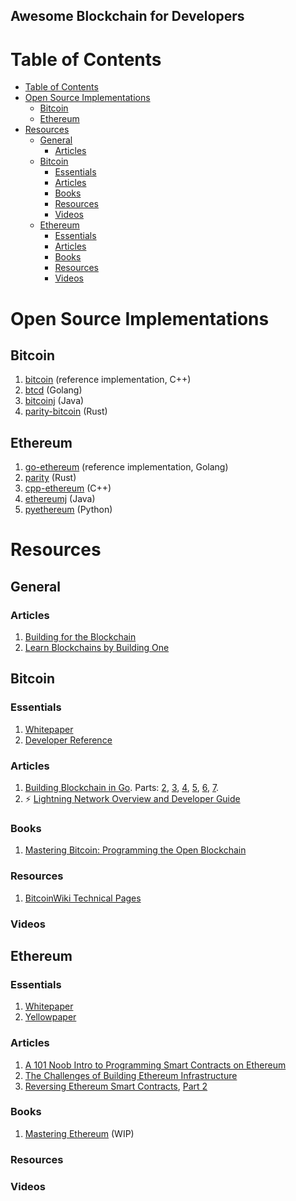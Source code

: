 ## Awesome Blockchain for Developers

Table of Contents
=================
   * [Table of Contents](#table-of-contents)
   * [Open Source Implementations](#open-source-implementations)
      * [Bitcoin](#bitcoin)
      * [Ethereum](#ethereum)
   * [Resources](#resources)
      * [General](#general)
         * [Articles](#articles)
      * [Bitcoin](#bitcoin-1)
         * [Essentials](#essentials)
         * [Articles](#articles-1)
         * [Books](#books)
         * [Resources](#resources-1)
         * [Videos](#videos)
      * [Ethereum](#ethereum-1)
         * [Essentials](#essentials-1)
         * [Articles](#articles-2)
         * [Books](#books-1)
         * [Resources](#resources-2)
         * [Videos](#videos-1)

# Open Source Implementations
## Bitcoin
1. [bitcoin](https://github.com/bitcoin/bitcoin) (reference implementation, C++)
1. [btcd](https://github.com/btcsuite/btcd) (Golang)
1. [bitcoinj](https://github.com/bitcoinj/bitcoinj) (Java)
1. [parity-bitcoin](https://github.com/paritytech/parity-bitcoin) (Rust)

## Ethereum
1. [go-ethereum](https://github.com/ethereum/go-ethereum) (reference implementation, Golang)
1. [parity](https://github.com/paritytech/parity) (Rust)
1. [cpp-ethereum](https://github.com/ethereum/cpp-ethereum) (C++)
1. [ethereumj](https://github.com/ethereum/ethereumj) (Java)
1. [pyethereum](https://github.com/ethereum/pyethereum) (Python)


# Resources
## General
### Articles
1. [Building for the Blockchain](https://blog.ycombinator.com/building-for-the-blockchain/)
1. [Learn Blockchains by Building One](https://hackernoon.com/learn-blockchains-by-building-one-117428612f46)

## Bitcoin
### Essentials
1. [Whitepaper](https://bitcoin.org/bitcoin.pdf)
2. [Developer Reference](https://github.com/minium/Bitcoin-Spec/blob/master/Bitcoin.pdf)

### Articles
1. [Building Blockchain in Go](https://jeiwan.cc/posts/building-blockchain-in-go-part-1/). Parts: [2](https://jeiwan.cc/posts/building-blockchain-in-go-part-2/), [3](https://jeiwan.cc/posts/building-blockchain-in-go-part-3/), [4](https://jeiwan.cc/posts/building-blockchain-in-go-part-4/), [5](https://jeiwan.cc/posts/building-blockchain-in-go-part-5/), [6](https://jeiwan.cc/posts/building-blockchain-in-go-part-6/), [7](https://jeiwan.cc/posts/building-blockchain-in-go-part-7/).
1. :zap: [Lightning Network Overview and Developer Guide](http://dev.lightning.community/overview/)


### Books
1. [Mastering Bitcoin: Programming the Open Blockchain](https://www.amazon.com/Mastering-Bitcoin-Programming-Open-Blockchain/dp/1491954388)

### Resources
1. [BitcoinWiki Technical Pages](https://en.bitcoin.it/wiki/Category:Technical)


### Videos


## Ethereum
### Essentials
1. [Whitepaper](https://github.com/ethereum/wiki/wiki/White-Paper)
1. [Yellowpaper](http://gavwood.com/paper.pdf)

### Articles
1. [A 101 Noob Intro to Programming Smart Contracts on Ethereum](https://medium.com/@ConsenSys/a-101-noob-intro-to-programming-smart-contracts-on-ethereum-695d15c1dab4)
1. [The Challenges of Building Ethereum Infrastructure](https://medium.com/@lopp/the-challenges-of-building-ethereum-infrastructure-87e443e47a4b)
1. [Reversing Ethereum Smart Contracts](https://arvanaghi.com/blog/reversing-ethereum-smart-contracts/), [Part 2](https://arvanaghi.com/blog/reversing-ethereum-smart-contracts-pt2/)


### Books
1. [Mastering Ethereum](https://github.com/ethereumbook/ethereumbook) (WIP)

### Resources

### Videos